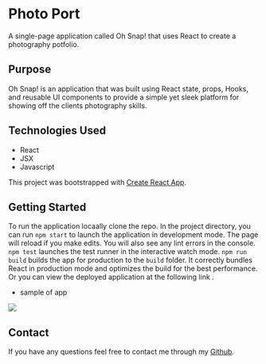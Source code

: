 # Photo Port
A single-page application called Oh Snap! that uses React to create a photography potfolio.

## Purpose 
Oh Snap! is an application that was built using React state, props, Hooks, and reusable UI components to provide a simple yet sleek platform for showing off the clients photography skills. 

## Technologies Used
* React 
* JSX
* Javascript

This project was bootstrapped with [Create React App](https://github.com/facebook/create-react-app).

## Getting Started

To run the application locaally clone the repo. In the project directory, you can run `npm start` to launch the application in development mode. The page will reload if you make edits. You will also see any lint errors in the console. `npm test` launches the test runner in the interactive watch mode. `npm run build` builds the app for production to the `build` folder. It correctly bundles React in production mode and optimizes the build for the best performance. Or you can view the deployed application at the following link .

* sample of app 

![](./public/photo-port.gif)

## Contact
If you have any questions feel free to contact me through my [Github](https://github.com/Araceli4690).
